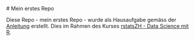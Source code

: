 # Mein erstes Repo

Diese Repo - mein erstes Repo - wurde als Hausaufgabe gemäss der [Anleitung](https://rstatszh.github.io/website/ha-05-erstes-projekt.html) erstellt.
Dies im Rahmen des Kurses [rstatsZH - Data Science mit R](https://rstatszh.github.io/website/).